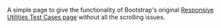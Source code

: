 A simple page to give the functionality of Bootstrap's original [Responsive Utilities Test Cases page](http://getbootstrap.com/css/#responsive-utilities-tests) without all the scrolling issues.
